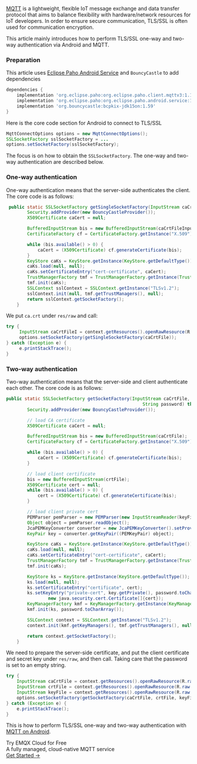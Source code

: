 [MQTT](https://en.wikipedia.org/wiki/MQTT) is a lightweight, flexible IoT message exchange and data transfer protocol that aims to balance flexibility with hardware/network resources for IoT developers. In order to ensure secure communication, TLS/SSL is often used for communication encryption.

This article mainly introduces how to perform TLS/SSL one-way and two-way authentication via Android and MQTT.

### Preparation

This article uses [Eclipse Paho Android Service](https://github.com/eclipse/paho.mqtt.android) and `BouncyCastle` to add dependencies

```groovy
dependencies {
    implementation 'org.eclipse.paho:org.eclipse.paho.client.mqttv3:1.1.0'
    implementation 'org.eclipse.paho:org.eclipse.paho.android.service:1.1.1'
    implementation 'org.bouncycastle:bcpkix-jdk15on:1.59'
}
```

Here is the core code section for Android to connect to TLS/SSL

```java
MqttConnectOptions options = new MqttConnectOptions();
SSLSocketFactory sslSocketFactory = ...
options.setSocketFactory(sslSocketFactory);
```

The focus is on how to obtain the `SSLSocketFactory`. The one-way and two-way authentication are described below.

### One-way authentication

One-way authentication means that the server-side authenticates the client. The core code is as follows:

```java
 public static SSLSocketFactory getSingleSocketFactory(InputStream caCrtFileInputStream) throws Exception {
        Security.addProvider(new BouncyCastleProvider());
        X509Certificate caCert = null;

        BufferedInputStream bis = new BufferedInputStream(caCrtFileInputStream);
        CertificateFactory cf = CertificateFactory.getInstance("X.509");

        while (bis.available() > 0) {
            caCert = (X509Certificate) cf.generateCertificate(bis);
        }
        KeyStore caKs = KeyStore.getInstance(KeyStore.getDefaultType());
        caKs.load(null, null);
        caKs.setCertificateEntry("cert-certificate", caCert);
        TrustManagerFactory tmf = TrustManagerFactory.getInstance(TrustManagerFactory.getDefaultAlgorithm());
        tmf.init(caKs);
        SSLContext sslContext = SSLContext.getInstance("TLSv1.2");
        sslContext.init(null, tmf.getTrustManagers(), null);
        return sslContext.getSocketFactory();
    }
```

We put `ca.crt` under `res/raw` and call:

```java
try {
     InputStream caCrtFileI = context.getResources().openRawResource(R.raw.ca);
     options.setSocketFactory(getSingleSocketFactory(caCrtFile));
} catch (Exception e) {
     e.printStackTrace();
}
```

### Two-way authentication

Two-way authentication means that the server-side and client authenticate each other. The core code is as follows:

```java
public static SSLSocketFactory getSocketFactory(InputStream caCrtFile, InputStream crtFile, InputStream keyFile,
                                                    String password) throws Exception {
        Security.addProvider(new BouncyCastleProvider());

        // load CA certificate
        X509Certificate caCert = null;

        BufferedInputStream bis = new BufferedInputStream(caCrtFile);
        CertificateFactory cf = CertificateFactory.getInstance("X.509");

        while (bis.available() > 0) {
            caCert = (X509Certificate) cf.generateCertificate(bis);
        }

        // load client certificate
        bis = new BufferedInputStream(crtFile);
        X509Certificate cert = null;
        while (bis.available() > 0) {
            cert = (X509Certificate) cf.generateCertificate(bis);
        }

        // load client private cert
        PEMParser pemParser = new PEMParser(new InputStreamReader(keyFile));
        Object object = pemParser.readObject();
        JcaPEMKeyConverter converter = new JcaPEMKeyConverter().setProvider("BC");
        KeyPair key = converter.getKeyPair((PEMKeyPair) object);

        KeyStore caKs = KeyStore.getInstance(KeyStore.getDefaultType());
        caKs.load(null, null);
        caKs.setCertificateEntry("cert-certificate", caCert);
        TrustManagerFactory tmf = TrustManagerFactory.getInstance(TrustManagerFactory.getDefaultAlgorithm());
        tmf.init(caKs);

        KeyStore ks = KeyStore.getInstance(KeyStore.getDefaultType());
        ks.load(null, null);
        ks.setCertificateEntry("certificate", cert);
        ks.setKeyEntry("private-cert", key.getPrivate(), password.toCharArray(),
                new java.security.cert.Certificate[]{cert});
        KeyManagerFactory kmf = KeyManagerFactory.getInstance(KeyManagerFactory.getDefaultAlgorithm());
        kmf.init(ks, password.toCharArray());

        SSLContext context = SSLContext.getInstance("TLSv1.2");
        context.init(kmf.getKeyManagers(), tmf.getTrustManagers(), null);

        return context.getSocketFactory();
    }
```

We need to prepare the server-side certificate, and put the client certificate and secret key under `res/raw`, and then call. Taking care that the password is set to an empty string.

```java
try {
    InputStream caCrtFile = context.getResources().openRawResource(R.raw.ca);
    InputStream crtFile = context.getResources().openRawResource(R.raw.cert);
    InputStream keyFile = context.getResources().openRawResource(R.raw.key);
    options.setSocketFactory(getSocketFactory(caCrtFile, crtFile, keyFile, ""));
} catch (Exception e) {
    e.printStackTrace();
}
```

This is how to perform TLS/SSL one-way and two-way authentication with [MQTT on Android](https://www.emqx.com/en/blog/android-connects-mqtt-using-kotlin).



<section class="promotion">
    <div>
        Try EMQX Cloud for Free
        <div class="is-size-14 is-text-normal has-text-weight-normal">A fully managed, cloud-native MQTT service</div>
    </div>
    <a href="https://accounts.emqx.com/signup?continue=https://cloud-intl.emqx.com/console/deployments/0?oper=new" class="button is-gradient px-5">Get Started →</a >
</section>
